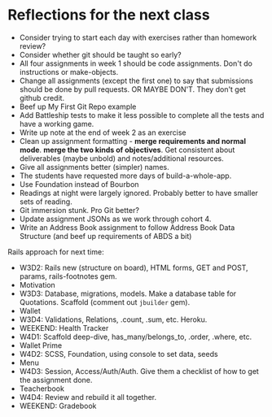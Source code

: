 # Reflections for the next class

* Consider trying to start each day with exercises rather than homework review?
* Consider whether git should be taught so early?
* All four assignments in week 1 should be code assignments.  Don't do instructions or make-objects.
* Change all assignments (except the first one) to say that submissions should be done by pull requests. OR MAYBE DON'T.  They don't get github credit.
* Beef up My First Git Repo example
* Add Battleship tests to make it less possible to complete all the tests and have a working game.
* Write up note at the end of week 2 as an exercise
* Clean up assignment formatting - **merge requirements and normal mode**.  **merge the two kinds of objectives**.  Get consistent about deliverables (maybe unbold) and notes/additional resources.
* Give all assignments better (simpler) names.
* The students have requested more days of build-a-whole-app.
* Use Foundation instead of Bourbon
* Readings at night were largely ignored.  Probably better to have smaller sets of reading.
* Git immersion stunk.  Pro Git better?
* Update assignment JSONs as we work through cohort 4.
* Write an Address Book assignment to follow Address Book Data Structure (and beef up requirements of ABDS a bit)


Rails approach for next time:

* W3D2: Rails new (structure on board), HTML forms, GET and POST, params, rails-footnotes gem.
* Motivation
* W3D3: Database, migrations, models. Make a database table for Quotations. Scaffold (comment out `jbuilder` gem).
* Wallet
* W3D4: Validations, Relations, .count, .sum, etc.  Heroku.  
* WEEKEND: Health Tracker
* W4D1: Scaffold deep-dive, has_many/belongs_to, .order, .where, etc.
* Wallet Prime
* W4D2: SCSS, Foundation, using console to set data, seeds
* Menu
* W4D3: Session, Access/Auth/Auth.  Give them a checklist of how to get the assignment done.
* Teacherbook
* W4D4: Review and rebuild it all together.
* WEEKEND: Gradebook
